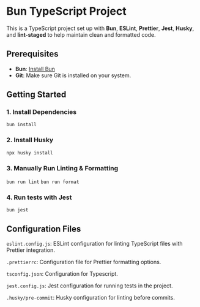 # Bun TypeScript Project

This is a TypeScript project set up with **Bun**, **ESLint**, **Prettier**, **Jest**, **Husky**, and **lint-staged** to help maintain clean and formatted code.

## Prerequisites

- **Bun**: [Install Bun](https://bun.sh)
- **Git**: Make sure Git is installed on your system.

## Getting Started

### 1. Install Dependencies
`bun install`

### 2. Install Husky
`npx husky install`

### 3. Manually Run Linting & Formatting
```bun run lint```
```bun run format```

### 4. Run tests with Jest
`bun jest`

## Configuration Files
`eslint.config.js`: ESLint configuration for linting TypeScript files with Prettier integration.

`.prettierrc`: Configuration file for Prettier formatting options.

`tsconfig.json`: Configuration for Typescript.

`jest.config.js`: Jest configuration for running tests in the project.

`.husky/pre-commit`: Husky configuration for linting before commits.
